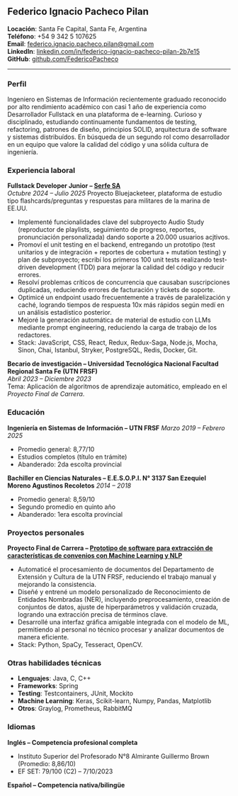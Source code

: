 ## Federico Ignacio Pacheco Pilan

**Locación**: Santa Fe Capital, Santa Fe, Argentina  
**Teléfono**: +54 9 342 5 107625  
**Email**: [federico.ignacio.pacheco.pilan@gmail.com](mailto:federico.ignacio.pacheco.pilan@gmail.com)  
**LinkedIn**: [linkedin.com/in/federico-ignacio-pacheco-pilan-2b7e15](http://www.linkedin.com/in/federico-ignacio-pacheco-pilan-2b7e15/)  
**GitHub**: [github.com/FedericoPacheco](http://www.github.com/FedericoPacheco)

---

### Perfil

Ingeniero en Sistemas de Información recientemente graduado reconocido por alto rendimiento académico con casi 1 año de experiencia como Desarrollador Fullstack en una plataforma de e-learning. Curioso y disciplinado, estudiando continuamente fundamentos de testing, refactoring, patrones de diseño, principios SOLID, arquitectura de software y sistemas distribuídos. En búsqueda de un segundo rol como desarrollador en un equipo que valore la calidad del código y una sólida cultura de ingeniería.

### Experiencia laboral

**Fullstack Developer Junior – [Serfe SA](https://www.serfe.com/es/)**  
*Octubre 2024 – Julio 2025*
Proyecto Bluejacketeer, plataforma de estudio tipo flashcards/preguntas y respuestas para militares de la marina de EE.UU.  

 - Implementé funcionalidades clave del subproyecto Audio Study (reproductor de playlists, seguimiento de progreso, reportes, pronunciación personalizada) dando soporte a 20.000 usuarios acjtivos.  
 - Promoví el unit testing en el backend, entregando un prototipo (test unitarios y de integración + reportes de cobertura + mutation testing) y plan de subproyecto; escribí los primeros 100 unit tests realizando test-driven development (TDD) para mejorar la calidad del código y reducir errores.
- Resolví problemas críticos de concurrencia que causaban suscripciones duplicadas, reduciendo
errores de facturación y tickets de soporte.
- Optimicé un endpoint usado frecuentemente a través de paralelización y caché, logrando tiempos de respuesta 10x más rápidos según medí en un análisis estadístico posterior.
- Mejoré la generación automática de material de estudio con LLMs mediante prompt engineering, reduciendo la carga de trabajo de los redactores.
- Stack: JavaScript, CSS, React, Redux, Redux-Saga, Node.js, Mocha, Sinon, Chai, Istanbul, Stryker, PostgreSQL, Redis, Docker, Git.

**Becario de investigación – Universidad Tecnológica Nacional Facultad Regional Santa Fe (UTN FRSF)**  
*Abril 2023 – Diciembre 2023*  
Tema: Aplicación de algoritmos de aprendizaje automático, empleado en el *Proyecto Final de Carrera*.  

### Educación

**Ingeniería en Sistemas de Información – UTN FRSF** 
*Marzo 2019 – Febrero 2025*  

 - Promedio general: 8,77/10  
 - Estudios completos (título en trámite)  
 - Abanderado: 2da escolta provincial  

**Bachiller en Ciencias Naturales – E.E.S.O.P.I. N° 3137 San Ezequiel Moreno Agustinos Recoletos**
*2014 – 2018*  

 - Promedio general: 8,59/10
 - Segundo promedio en quinto año  
 - Abanderado: 1era escolta provincial  

### Proyectos personales

**Proyecto Final de Carrera – [Prototipo de software para extracción de características de convenios con Machine Learning y NLP](https://docs.google.com/document/d/1rxmj_EF8QLRGXrzvovQt6Eb_Ysypm1KeZ3z4BWp-x3I/edit?usp=sharing)**  
 
 - Automaticé el procesamiento de documentos del Departamento de Extensión y Cultura de la UTN FRSF, reduciendo el trabajo manual y mejorando la consistencia.
 - Diseñé y entrené un modelo personalizado de Reconocimiento de Entidades Nombradas (NER), incluyendo preprocesamiento, creación de conjuntos de datos, ajuste de hiperparámetros y validación cruzada, logrando una extracción precisa de términos clave.
 - Desarrollé una interfaz gráfica amigable integrada con el modelo de ML, permitiendo al personal no técnico procesar y analizar documentos de manera eficiente.
 - Stack: Python, SpaCy, Tesseract, OpenCV.

### Otras habilidades técnicas

 - **Lenguajes**: Java, C, C++
 - **Frameworks**: Spring
 - **Testing**: Testcontainers, JUnit, Mockito
 - **Machine Learning**: Keras, Scikit-learn, Numpy, Pandas, Matplotlib
 - **Otros**: Graylog, Prometheus, RabbitMQ 

### Idiomas

**Inglés – Competencia profesional completa**  

 - Instituto Superior del Profesorado N°8 Almirante Guillermo Brown (Promedio: 8,86/10)  
 - EF SET: 79/100 (C2) – 7/10/2023  

**Español – Competencia nativa/bilingüe**  
